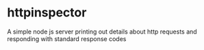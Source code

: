 # httpinspector
A simple node js server printing out details about http requests and responding with standard response codes
